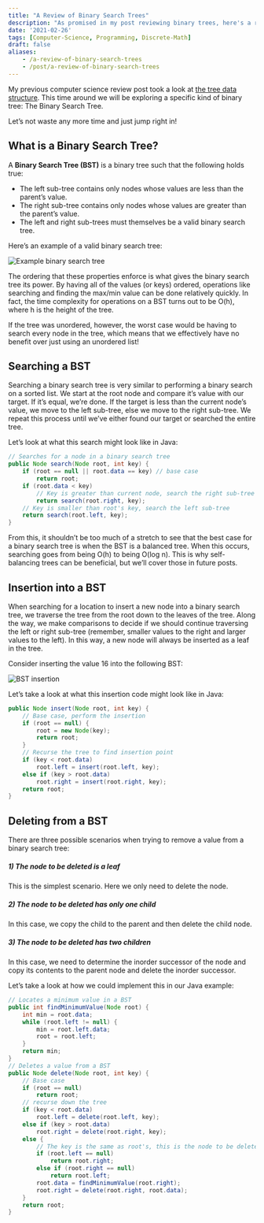 ```yaml
---
title: "A Review of Binary Search Trees"
description: "As promised in my post reviewing binary trees, here's a review of binary search trees."
date: '2021-02-26'
tags: [Computer-Science, Programming, Discrete-Math]
draft: false
aliases:
    - /a-review-of-binary-search-trees
    - /post/a-review-of-binary-search-trees
---
```


My previous computer science review post took a look at [the tree data structure](https://hackeradam.com/a-review-of-binary-trees/). This time around we will be exploring a specific kind of binary tree: The Binary Search Tree.

Let’s not waste any more time and just jump right in!

## What is a Binary Search Tree?

A **Binary Search Tree (BST)** is a binary tree such that the following holds true:

* The left sub-tree contains only nodes whose values are less than the parent’s value.
* The right sub-tree contains only nodes whose values are greater than the parent’s value.
* The left and right sub-trees must themselves be a valid binary search tree.

Here’s an example of a valid binary search tree:

![Example binary search tree](/blog/binary-search-trees/ExampleBinarySearchTree.png#center)

The ordering that these properties enforce is what gives the binary search tree its power. By having all of the values (or keys) ordered, operations like searching and finding the max/min value can be done relatively quickly. In fact, the time complexity for operations on a BST turns out to be O(h), where h is the height of the tree.

If the tree was unordered, however, the worst case would be having to search every node in the tree, which means that we effectively have no benefit over just using an unordered list!

## Searching a BST

Searching a binary search tree is very similar to performing a binary search on a sorted list. We start at the root node and compare it’s value with our target. If it’s equal, we’re done. If the target is less than the current node’s value, we move to the left sub-tree, else we move to the right sub-tree. We repeat this process until we’ve either found our target or searched the entire tree.

Let’s look at what this search might look like in Java:

```java
// Searches for a node in a binary search tree
public Node search(Node root, int key) {
    if (root == null || root.data == key) // base case
        return root;
    if (root.data < key)
        // Key is greater than current node, search the right sub-tree
        return search(root.right, key);
    // Key is smaller than root's key, search the left sub-tree
    return search(root.left, key);
}
```

From this, it shouldn’t be too much of a stretch to see that the best case for a binary search tree is when the BST is a balanced tree. When this occurs, searching goes from being O(h) to being O(log n). This is why self-balancing trees can be beneficial, but we’ll cover those in future posts.

## Insertion into a BST

When searching for a location to insert a new node into a binary search tree, we traverse the tree from the root down to the leaves of the tree. Along the way, we make comparisons to decide if we should continue traversing the left or right sub-tree (remember, smaller values to the right and larger values to the left). In this way, a new node will always be inserted as a leaf in the tree.

Consider inserting the value 16 into the following BST:

![BST insertion](/blog/binary-search-trees/BSTInsertion.png#center)

Let’s take a look at what this insertion code might look like in Java:

```java
public Node insert(Node root, int key) {
    // Base case, perform the insertion
    if (root == null) {
        root = new Node(key);
        return root;
    }
    // Recurse the tree to find insertion point
    if (key < root.data)
        root.left = insert(root.left, key);
    else if (key > root.data)
        root.right = insert(root.right, key);
    return root;
}
```

## Deleting from a BST

There are three possible scenarios when trying to remove a value from a binary search tree:

##### 1) The node to be deleted is a leaf

This is the simplest scenario. Here we only need to delete the node.

##### 2) The node to be deleted has only one child

In this case, we copy the child to the parent and then delete the child node.

##### 3) The node to be deleted has two children

In this case, we need to determine the inorder successor of the node and copy its contents to the parent node and delete the inorder successor.

Let’s take a look at how we could implement this in our Java example:

```java
// Locates a minimum value in a BST
public int findMinimumValue(Node root) {
    int min = root.data;
    while (root.left != null) {
        min = root.left.data;
        root = root.left;
    }
    return min;
}
// Deletes a value from a BST
public Node delete(Node root, int key) {
    // Base case
    if (root == null)
        return root;
    // recurse down the tree
    if (key < root.data)
        root.left = delete(root.left, key);
    else if (key > root.data)
        root.right = delete(root.right, key);
    else {
        // The key is the same as root's, this is the node to be deleted
        if (root.left == null)
            return root.right;
        else if (root.right == null)
            return root.left;
        root.data = findMinimumValue(root.right);
        root.right = delete(root.right, root.data);
    }
    return root;
}
```